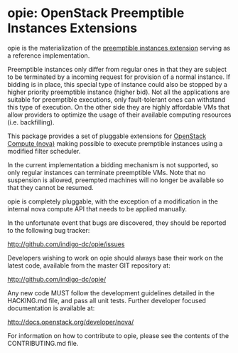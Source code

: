 # opie: OpenStack Preemptible Instances Extensions

opie is the materialization of the [preemptible instances extension][1]
serving as a reference implementation.

Preemptible instances only differ from regular ones in that they are subject
to be terminated by a incoming request for provision of a normal instance. If
bidding is in place, this special type of instance could also be stopped by
a higher priority preemptible instance (higher bid). Not all the applications
are suitable for preemptible executions, only fault-tolerant ones can withstand
this type of execution. On the other side they are highly affordable VMs that
allow providers to optimize the usage of their available computing resources
(i.e. backfilling).

This package provides a set of pluggable extensions for
[OpenStack Compute (nova)](http://openstack.org)
making possible to execute premptible instances using a modified filter
scheduler.

In the current implementation a bidding mechanism is not supported, so only
regular instances can terminate preemptible VMs. Note that no suspension is
allowed, preempted machines will no longer be available so that they cannot be
resumed.

[1]: https://blueprints.launchpad.net/openstack/?searchtext=preemptible-instances

opie is completely pluggable, with the exception of a modification in the
internal nova compute API that needs to be applied manually.

In the unfortunate event that bugs are discovered, they should be reported to
the following bug tracker:

   http://github.com/indigo-dc/opie/issues

Developers wishing to work on opie should always base their work on the latest
code, available from the master GIT repository at:

   http://github.com/indigo-dc/opie/

Any new code MUST follow the development guidelines detailed in the HACKING.md
file, and pass all unit tests. Further developer focused documentation is
available at:

   http://docs.openstack.org/developer/nova/

For information on how to contribute to opie, please see the contents of the
CONTRIBUTING.md file.
